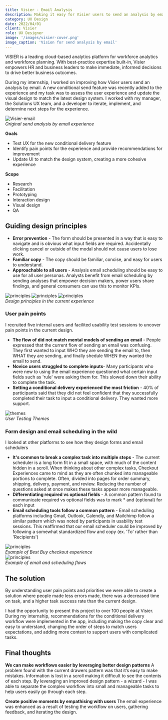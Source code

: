 ```yaml
---
title: Visier - Email Analysis
description: Making it easy for Visier users to send an analysis by email, so that more insights are pushed.
category: UX Design
date: 2022/04/01
client: Visier
role: UX Designer
image: '/images/visier-cover.png'
image_caption: 'Vision for send analysis by email'
---
```


VISIER is a leading cloud-based analytics platform for workforce analytics and workforce planning. With best-practice expertise built-in, Visier empowers HR and business leaders to make immediate, informed decisions to drive better business outcomes.

During my internship, I worked on improving how Visier users send an analysis by email. A new conditional send feature was recently added to the experience and my task was to assess the user experience and update the visual design to match the latest design system. I worked with my manager, the Solutions UX team, and a developer to iterate, implement, and determine next steps for the experience. 

<div class="gallery-box">
  <div class="gallery">
    <img src="/images/visier-old.jpg" loading="lazy" alt="Visier-email">
  </div>
  <em>Original send analysis by email experience</a></em>
</div>

**Goals**
- Test UX for the new conditional delivery feature
- Identify pain points for the experience and provide recommendations for improvement
- Update UI to match the design system, creating a more cohesive experience

**Scope**
- Research
- Facilitation
- Prototyping
- Interaction design
- Visual design
- QA

## Guiding design principles 
- **Error prevention** - The form should be presented in a way that is easy to navigate and is obvious what input fields are required. Accidentally clicking cancel or outside of the modal should not cause users to lose work.
- **Familiar copy** - The copy should be familiar, concise, and easy for users to understand.
- **Approachable to all users** - Analysis email scheduling should be easy to use for all user personas. Analysts benefit from email scheduling by sending analyses that empower decision makers, power users share findings, and general consumers can use this to monitor KPIs.

<div class="gallery-box">
  <div class="gallery">
    <img src="/images/visier-principles-error.jpg" loading="lazy" alt="principles">
    <img src="/images/visier-principles-copy.jpg" loading="lazy" alt="principles">
    <img src="/images/visier-principles-approachable.jpg" loading="lazy" alt="principles">
  </div>
  <em>Design principles in the current experience</a></em>
</div>

### User pain points
I recruited five internal users and facilited usability test sessions to uncover pain points in the current design.
- **The flow of did not match mental models of sending an email** - People expressed that the current flow of sending an email was confusing. They first wanted to input WHO they are sending the email to, then WHAT they are sending, and finally shedule WHEN they wanted the email to send.
- **Novice users struggled to complete inputs**- Many participants who were new to using the email experience questioned what certain input fields such as 'rule' were asking them for. This slowed down their ability to complete the task.
- **Setting a conditional delivery experienced the most friction** - 40% of participants said that they did not feel confident that they successfully completed their task to input a conditional delivery. They wanted more support. 

<div class="gallery-box">
  <div class="gallery">
    <img src="/images/visier-themes.jpg" loading="lazy" alt="themes">
  </div>
  <em>User Testing Themes</a></em>
</div>

### Form design and email scheduling in the wild
I looked at other platforms to see how they design forms and email schedulers
- **It's common to break a complex task into multiple steps** - The current scheduler is a long form fit in a small space, with much of the content hidden in a scroll. When thinking about other complex tasks, Checkout Experiences came to mind as they are often chunked into manageable portions to complete. Often, divided into pages for order summary, shipping, delivery, payment, and review. Reducing the number of questions asked at once makes these tasks appear more manageable. 
- **Differentiating required vs optional fields** - A common pattern found to communicate required vs optional fields was to mark * and (optional) for each input
- **Email scheduling tools follow a common pattern** - Email scheduling platforms including Gmail, Outlook, Calendly, and Mailchimp follow a similar pattern which was noted by participants in usability test sessions. This reaffirmed that our email scheduler could be improved by following a somewhat standardized flow and copy (ex. 'To' rather than 'Recipients')

<div class="gallery-box">
  <div class="gallery">
    <img src="/images/visier-wild1.jpg" loading="lazy" alt="principles">
  </div>
  <em>Example of Best Buy checkout experience</a></em>
</div>

<div class="gallery-box">
  <div class="gallery">
    <img src="/images/visier-wild2.jpg" loading="lazy" alt="principles">
  </div>
  <em>Example of email and scheduling flows</a></em>
</div>

## The solution  
By understanding user pain points and priorities we were able to create a solution where people made less errors made, there was a decreased time on task, and a higher task success rate than the current design.

I had the opportunity to present this project to over 100 people at Visier. During my internship, recommendations for the conditional delivery workflow were implemented in the app, including making the copy clear and easy to understand, changing the order of steps to match users expectations, and adding more context to support users with complicated tasks. 

## Final thoughts 
**We can make workflows easier by leveraging better design patterns**
A problem found with the current drawers pattern was that it’s easy to make mistakes. Information is lost in a scroll making it difficult to see the contents of each step. By leveraging an improved design pattern - a wizard - I was able to separate the complex workflow into small and manageable tasks to help users easily go through each step.

**Create positive moments by empathising with users**
The email experience was enhanced as a result of testing the workflow on users, gathering feedback, and iterating the design. 